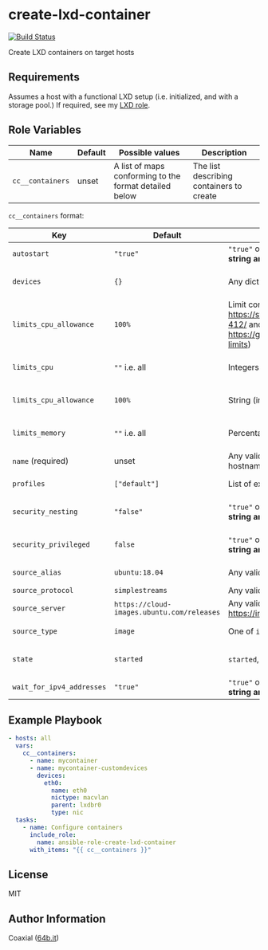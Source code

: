 create-lxd-container
=========
  [![Build Status](https://travis-ci.org/coaxial/ansible-role-create-lxd-container.svg?branch=master)](https://travis-ci.org/coaxial/ansible-role-create-lxd-container)

Create LXD containers on target hosts

Requirements
------------

Assumes a host with a functional LXD setup (i.e. initialized, and with a storage pool.) If required, see my [LXD role](https://github.com/coaxial/ansible-role-lxd).


Role Variables
--------------

Name | Default | Possible values | Description
---|---|---|---
`cc__containers` | unset | A list of maps conforming to the format detailed below | The list describing containers to create

`cc__containers` format:

Key | Default | Possible values | Description
---|---|---|---
`autostart` | `"true"` | `"true"` or `"false"` **Note the double quotes, this needs to be a string and not a boolean** | Sets the `boot.autostart` property for the container (cf. https://github.com/lxc/lxd/blob/master/doc/containers.md)
`devices` | `{}` | Any dict of devices | Configures the devices on the container (cf. https://github.com/lxc/lxd/blob/master/doc/containers.md#devices-configuration)
`limits_cpu_allowance` | `100%` | Limit container's CPU time share (cf. https://stgraber.org/2016/03/26/lxd-2-0-resource-control-412/ and https://github.com/lxc/lxd/blob/master/doc/containers.md#cpu-limits)
`limits_cpu` | `""` i.e. all | Integers | Limit container's CPU/core usage (cf. https://stgraber.org/2016/03/26/lxd-2-0-resource-control-412/ and https://github.com/lxc/lxd/blob/master/doc/containers.md#cpu-limits)
`limits_cpu_allowance` | `100%` | String (including `%` sign) | Limit container's CPU consumption (cf. https://stgraber.org/2016/03/26/lxd-2-0-resource-control-412 and https://github.com/lxc/lxd/blob/master/doc/containers.md#cpu-limits/)
`limits_memory` | `""` i.e. all | Percentage or absolute value in kB, MB, GB, GB, and EB | Limit container's memory footpring (cf. https://stgraber.org/2016/03/26/lxd-2-0-resource-control-412/ and https://github.com/lxc/lxd/blob/master/doc/containers.md)
`name` (required) | unset | Any valid hostname (container names have to be legal hostnames) | The container name
`profiles` | `["default"]` | List of existing profiles in an array | Profiles attached to the container, cf. https://github.com/lxc/lxd/blob/master/doc/rest-api.md#post-1
`security_nesting` | `"false"` | `"true"` or `"false"` **Note the double quotes, this needs to be a string and not a boolean** | Enables nesting (so LXD or Docker can run within a container), cf. https://stgraber.org/2016/04/14/lxd-2-0-lxd-in-lxd-812/ and https://stgraber.org/2016/04/13/lxd-2-0-docker-in-lxd-712/
`security_privileged` | `false` | `"true"` or "`false"` **Note the double quotes, this needs to be a string and not a boolean** | Whether the container is privileged, cf. https://linuxcontainers.org/lxc/manpages//man5/lxc.container.conf.5.html -- search for "privileged"
`source_alias` | `ubuntu:18.04` | Any valid alias | cf. `lxc image list {images:,ubuntu:,mysource:}` and https://images.linuxcontainers.org/
`source_protocol` | `simplestreams` | Any valid protocol (`lxd` or `simplestreams`)
`source_server` | `https://cloud-images.ubuntu.com/releases` | Any valid image server (the `images:` server is at https://images.linuxcontainers.org) | Where will the image be downloaded from
`source_type` | `image` | One of `image`, `migration`, `copy`, or `none` | Describe the source type, cf. https://github.com/lxc/lxd/blob/master/doc/rest-api.md#post-1
`state` | `started` | `started`, `stopped`, `restarted`, `absent`, `frozen` | cf. https://docs.ansible.com/ansible/2.5/modules/lxd_container_module.html?highlight=state
`wait_for_ipv4_addresses` | `"true"` | `"true"` or `"false"` **Note the double quotes, this needs to be a string and not a boolean** | Whether to return from the task before the container has acquired an IPv4 or not


Example Playbook
----------------

```yaml
- hosts: all
  vars:
    cc__containers:
      - name: mycontainer
      - name: mycontainer-customdevices
        devices:
          eth0:
            name: eth0
            nictype: macvlan
            parent: lxdbr0
            type: nic
  tasks:
    - name: Configure containers
      include_role:
        name: ansible-role-create-lxd-container
      with_items: "{{ cc__containers }}"
```

License
-------

MIT

Author Information
------------------

Coaxial ([64b.it](https://64b.it))
